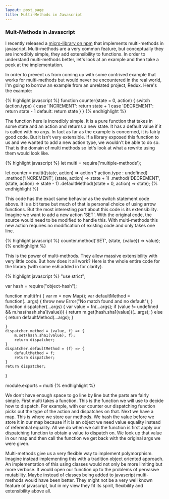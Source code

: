 ```yaml
---
layout: post_page
title: Multi-Methods in Javascript
---
```


### Mult-Methods in Javascript

I recently released a [micro-library on npm](https://github.com/jimmyhmiller/multiple-methods) that implements multi-methods in javascript. Multi-methods are a very common feature, but conceptually they are incredibly simple, they add extensibility to functions. In order to understand multi-methods better, let's look at an example and then take a peek at the implementation.

In order to prevent us from coming up with some contrived example that works for multi-methods but would never be encountered in the real world, I'm going to borrow an example from an unrelated project, Redux. Here's the example:

{% highlight javascript %}
function counter(state = 0, action) {
  switch (action.type) {
  case 'INCREMENT':
    return state + 1
  case 'DECREMENT':
    return state - 1
  default:
    return state
  }
}
{% endhighlight %}

The function here is incredibly simple. It is a pure function that takes in some state and an action and returns a new state. It has a default value if it is called with no args. In fact as far as the example is concerned, it is fairly good code. But it isn't very extensible. If a library exposed this function to us and we wanted to add a new action type, we wouldn't be able to do so. That is the domain of multi methods so let's look at what a rewrite using them would look like.

{% highlight javascript %}
let multi = require('multiple-methods');

let counter = multi((state, action) => action ? action.type : undefined)
    .method('INCREMENT', (state, action) => state + 1)
    .method('DECREMENT', (state, action) => state - 1)
    .defaultMethod((state = 0, action) => state);
{% endhighlight %}

This code has the exact same behavior as the switch statement code above. It is a bit terse but much of that is personal choice of using arrow functions. But the most interesting part about this code is its extensibility. Imagine we want to add a new action 'SET'. With the original code, the source would need to be modified to handle this. With multi-methods this new action requires no modification of existing code and only takes one line.

{% highlight javascript %}
counter.method('SET', (state, {value}) => value);
{% endhighlight %}

This is the power of multi-methods. They allow massive extensibility with very little code. But how does it all work? Here is the whole entire code for the library (with some es6 added in for clarity).

{% highlight javascript %}
"use strict";

var hash = require("object-hash");

function multi(fn) {
    var m = new Map();
    var defaultMethod = function(...args) {
        throw new Error("No match found and no default");
    }
    function dispatcher(...args) {
        var value = fn(...args);
        if (value != undefined && m.has(hash.sha1(value))) {
           return m.get(hash.sha1(value))(...args); 
        } else {
            return defaultMethod(...args);
        }
        
    }
    dispatcher.method = (value, f) => {
        m.set(hash.sha1(value), f);
        return dispatcher;
    }
    dispatcher.defaultMethod = (f) => {
        defaultMethod = f;
        return dispatcher;
    } 
    return dispatcher;
}

module.exports = multi
{% endhighlight %}

We don't have enough space to go line by line but the parts are fairly simple. First multi takes a function. This is the function we will use to decide how to dispatch. For example, with our counter our dispatching function picks out the type of the action and dispatches on that. Next we have a map. This is where we store our methods. We hash the value before we store it in our map because if it is an object we need value equality instead of referential equality. All we do when we call the function is first apply our dispatching function to obtain a value to dispatch on. We look up that value in our map and then call the function we get back with the original args we were given.

Multi-methods give us a very flexible way to implement polymorphism. Imagine instead implementing this with a tradition object oriented approach. An implementation of this using classes would not only be more limiting but more verbose. It would open our function up to the problems of pervasive mutability. Maybe instead of classes being added to javascript multi-methods would have been better. They might not be a very well known feature of javascript, but in my view they fit its spirit, flexibility and extensibility above all.
